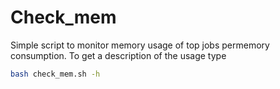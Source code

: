 # Check_mem 
Simple script to monitor memory usage of top jobs permemory consumption.
To get a description of the usage type 
```bash 
bash check_mem.sh -h
```
